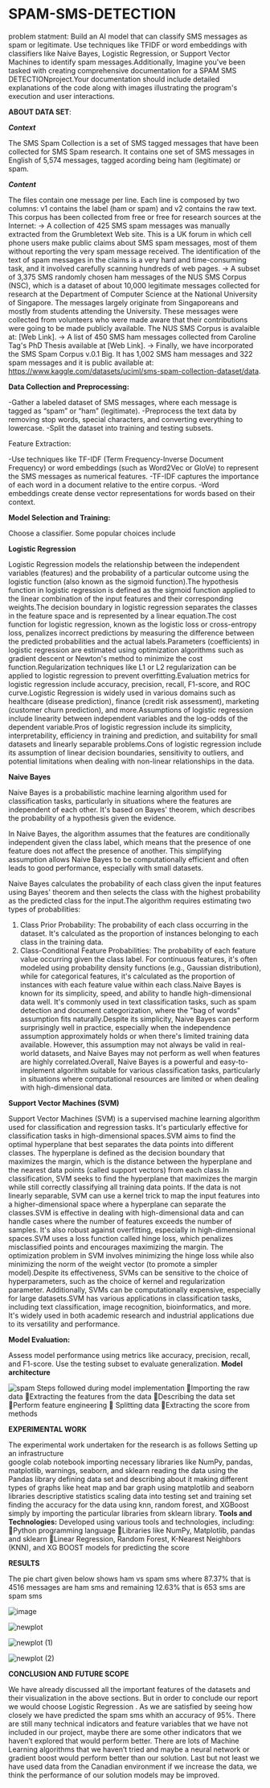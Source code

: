 # SPAM-SMS-DETECTION

problem statment:
Build an AI model that can classify SMS messages as spam or legitimate. Use techniques like TFIDF or word embeddings with classifiers like Naive Bayes, Logistic Regression, or Support Vector Machines to identify spam messages.Additionally, Imagine you've been tasked with creating comprehensive documentation for a SPAM SMS DETECTIONproject.Your documentation should include detailed explanations of the code along with images illustrating the program's execution and user interactions. 

**ABOUT DATA SET**:

***Context***

The SMS Spam Collection is a set of SMS tagged messages that have been collected for SMS Spam research. It contains one set of SMS messages in English of 5,574 messages, tagged acording being ham (legitimate) or spam.

***Content***

The files contain one message per line. Each line is composed by two columns: v1 contains the label (ham or spam) and v2 contains the raw text.
This corpus has been collected from free or free for research sources at the Internet:
-> A collection of 425 SMS spam messages was manually extracted from the Grumbletext Web site. This is a UK forum in which cell phone users make public claims about SMS spam messages, most of them without reporting the very spam message received. The identification of the text of spam messages in the claims is a very hard and time-consuming task, and it involved carefully scanning hundreds of web pages. 
-> A subset of 3,375 SMS randomly chosen ham messages of the NUS SMS Corpus (NSC), which is a dataset of about 10,000 legitimate messages collected for research at the Department of Computer Science at the National University of Singapore. The messages largely originate from Singaporeans and mostly from students attending the University. These messages were collected from volunteers who were made aware that their contributions were going to be made publicly available. The NUS SMS Corpus is avalaible at: [Web Link].
-> A list of 450 SMS ham messages collected from Caroline Tag's PhD Thesis available at [Web Link].
-> Finally, we have incorporated the SMS Spam Corpus v.0.1 Big. It has 1,002 SMS ham messages and 322 spam messages and it is public available at: https://www.kaggle.com/datasets/uciml/sms-spam-collection-dataset/data.

**Data Collection and Preprocessing:**

-Gather a labeled dataset of SMS messages, where each message is tagged as “spam” or “ham” (legitimate).
-Preprocess the text data by removing stop words, special characters, and converting everything to lowercase.
-Split the dataset into training and testing subsets.

Feature Extraction:

-Use techniques like TF-IDF (Term Frequency-Inverse Document Frequency) or word embeddings (such as Word2Vec or GloVe) to represent the SMS messages as numerical features.
-TF-IDF captures the importance of each word in a document relative to the entire corpus.
-Word embeddings create dense vector representations for words based on their context.

**Model Selection and Training:**

Choose a classifier. Some popular choices include

**Logistic Regression**

Logistic Regression models the relationship between the independent variables (features) and the probability of a particular outcome using the logistic function (also known as the sigmoid function).The hypothesis function in logistic regression is defined as the sigmoid function applied to the linear combination of the input features and their corresponding weights.The decision boundary in logistic regression separates the classes in the feature space and is represented by a linear equation.The cost function for logistic regression, known as the logistic loss or cross-entropy loss, penalizes incorrect predictions by measuring the difference between the predicted probabilities and the actual labels.Parameters (coefficients) in logistic regression are estimated using optimization algorithms such as gradient descent or Newton's method to minimize the cost function.Regularization techniques like L1 or L2 regularization can be applied to logistic regression to prevent overfitting.Evaluation metrics for logistic regression include accuracy, precision, recall, F1-score, and ROC curve.Logistic Regression is widely used in various domains such as healthcare (disease prediction), finance (credit risk assessment), marketing (customer churn prediction), and more.Assumptions of logistic regression include linearity between independent variables and the log-odds of the dependent variable.Pros of logistic regression include its simplicity, interpretability, efficiency in training and prediction, and suitability for small datasets and linearly separable problems.Cons of logistic regression include its assumption of linear decision boundaries, sensitivity to outliers, and potential limitations when dealing with non-linear relationships in the data.

**Naive Bayes**

Naive Bayes is a probabilistic machine learning algorithm used for classification tasks, particularly in situations where the features are independent of each other. It's based on Bayes' theorem, which describes the probability of a hypothesis given the evidence.

In Naive Bayes, the algorithm assumes that the features are conditionally independent given the class label, which means that the presence of one feature does not affect the presence of another. This simplifying assumption allows Naive Bayes to be computationally efficient and often leads to good performance, especially with small datasets.

Naive Bayes calculates the probability of each class given the input features using Bayes' theorem and then selects the class with the highest probability as the predicted class for the input.The algorithm requires estimating two types of probabilities:
1. Class Prior Probability: The probability of each class occurring in the dataset. It's calculated as the proportion of instances belonging to each class in the training data.
2. Class-Conditional Feature Probabilities: The probability of each feature value occurring given the class label. For continuous features, it's often modeled using probability density functions (e.g., Gaussian distribution), while for categorical features, it's calculated as the proportion of instances with each feature value within each class.Naive Bayes is known for its simplicity, speed, and ability to handle high-dimensional data well. It's commonly used in text classification tasks, such as spam detection and document categorization, where the "bag of words" assumption fits naturally.Despite its simplicity, Naive Bayes can perform surprisingly well in practice, especially when the independence assumption approximately holds or when there's limited training data available. However, this assumption may not always be valid in real-world datasets, and Naive Bayes may not perform as well when features are highly correlated.Overall, Naive Bayes is a powerful and easy-to-implement algorithm suitable for various classification tasks, particularly in situations where computational resources are limited or when dealing with high-dimensional data.

**Support Vector Machines (SVM)**

Support Vector Machines (SVM) is a supervised machine learning algorithm used for classification and regression tasks. It's particularly effective for classification tasks in high-dimensional spaces.SVM aims to find the optimal hyperplane that best separates the data points into different classes. The hyperplane is defined as the decision boundary that maximizes the margin, which is the distance between the hyperplane and the nearest data points (called support vectors) from each class.In classification, SVM seeks to find the hyperplane that maximizes the margin while still correctly classifying all training data points. If the data is not linearly separable, SVM can use a kernel trick to map the input features into a higher-dimensional space where a hyperplane can separate the classes.SVM is effective in dealing with high-dimensional data and can handle cases where the number of features exceeds the number of samples. It's also robust against overfitting, especially in high-dimensional spaces.SVM uses a loss function called hinge loss, which penalizes misclassified points and encourages maximizing the margin. The optimization problem in SVM involves minimizing the hinge loss while also minimizing the norm of the weight vector (to promote a simpler model).Despite its effectiveness, SVMs can be sensitive to the choice of hyperparameters, such as the choice of kernel and regularization parameter. Additionally, SVMs can be computationally expensive, especially for large datasets.SVM has various applications in classification tasks, including text classification, image recognition, bioinformatics, and more. It's widely used in both academic research and industrial applications due to its versatility and performance.

**Model Evaluation:**

Assess model performance using metrics like accuracy, precision, recall, and F1-score.
Use the testing subset to evaluate generalization.
**Model architecture**

![spam](https://github.com/Shashankabasani/SPAM-SMS-DETECTION/assets/137595497/278553f9-b262-45f1-b5ae-edb5535ceed3)
Steps followed during model implementation 
Importing the raw data 
Extracting the features from the data
Describing the data set 
Perform feature engineering
 Splitting data 
Extracting the score from methods

**EXPERIMENTAL WORK** 
   
The experimental work undertaken for the research is as follows
Setting up an infrastructure  
google colab notebook
importing necessary libraries like NumPy, pandas, matplotlib, warnings, seaborn, and  sklearn 
reading the data using the Pandas library
defining data set and describing about it
making different types of graphs like heat map and bar graph using matplotlib and seaborn libraries
descriptive statistics 
scaling data into testing set and training set
finding the accuracy for the data using knn, random forest, and XGBoost simply by importing the particular libraries from sklearn library.
**Tools and Technologies:**
Developed using various tools and technologies, including:
Python programming language
Libraries like NumPy, Matplotlib, pandas and sklearn
Linear Regression, Random Forest, K-Nearest Neighbors (KNN), and XG BOOST models for predicting the score


**RESULTS**

The pie chart given below shows ham vs spam sms where 87.37% that is 4516 messages are ham sms and remaining 12.63% that is 653 sms are spam sms 

![image](https://github.com/Shashankabasani/SPAM-SMS-DETECTION/assets/137595497/e8da291d-bffb-4017-8f69-80b109b7ef43)

![newplot](https://github.com/Shashankabasani/SPAM-SMS-DETECTION/assets/137595497/5867b806-5475-484e-9a61-28a3dddd6410)

![newplot (1)](https://github.com/Shashankabasani/SPAM-SMS-DETECTION/assets/137595497/687937e5-8cb7-4ad1-9f3c-3b1f9146248e)

![newplot (2)](https://github.com/Shashankabasani/SPAM-SMS-DETECTION/assets/137595497/eb667709-48e8-4f93-b264-e936e4ac1b07)

**CONCLUSION AND FUTURE SCOPE**


We have already discussed all the important features of the datasets and their visualization in the above sections. But in order to conclude our report we would choose Logistic Regression . As we are satisfied by seeing how closely we have predicted the spam sms whith an accuracy of 95%.
There are still many technical indicators and feature variables that we have not included in our project, maybe there are some other indicators that we haven’t explored that would perform better. 
There are lots of Machine Learning algorithms that we haven’t tried and maybe a neural network or gradient boost would perform better than our solution.
Last but not least we have used data from the Canadian environment if we increase the data, we think the performance of our solution models may be improved.

